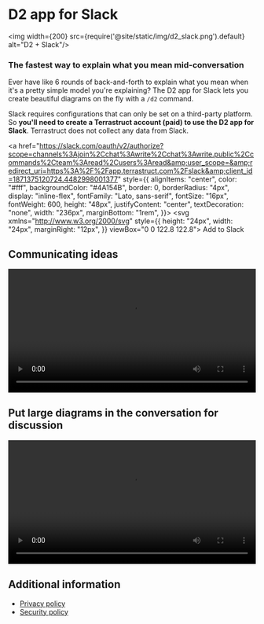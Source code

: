 # D2 app for Slack

<img width={200} src={require('@site/static/img/d2_slack.png').default} alt="D2 + Slack"/>

### The fastest way to explain what you mean mid-conversation

Ever have like 6 rounds of back-and-forth to explain what you mean when it's a pretty
simple model you're explaining? The D2 app for Slack lets you create beautiful diagrams on the fly with
a `/d2` command.

Slack requires configurations that can only be set on a third-party platform. So **you'll
need to create a Terrastruct account (paid) to use the D2 app for Slack**. Terrastruct does not
collect any data from Slack.

<a
href="https://slack.com/oauth/v2/authorize?scope=channels%3Ajoin%2Cchat%3Awrite%2Cchat%3Awrite.public%2Ccommands%2Cteam%3Aread%2Cusers%3Aread&amp;user_scope=&amp;redirect_uri=https%3A%2F%2Fapp.terrastruct.com%2Fslack&amp;client_id=1871375120724.4482998001377"
style={{
    alignItems: "center",
    color: "#fff",
    backgroundColor: "#4A154B",
    border: 0,
    borderRadius: "4px",
    display: "inline-flex",
    fontFamily: "Lato, sans-serif",
    fontSize: "16px",
    fontWeight: 600,
    height: "48px",
    justifyContent: "center",
    textDecoration: "none",
    width: "236px",
    marginBottom: "1rem",
  }}>
<svg
xmlns="http://www.w3.org/2000/svg"
style={{
    height: "24px",
    width: "24px",
    marginRight: "12px",
  }}
viewBox="0 0 122.8 122.8">
<path d="M25.8 77.6c0 7.1-5.8 12.9-12.9 12.9S0 84.7 0 77.6s5.8-12.9 12.9-12.9h12.9v12.9zm6.5 0c0-7.1 5.8-12.9 12.9-12.9s12.9 5.8 12.9 12.9v32.3c0 7.1-5.8 12.9-12.9 12.9s-12.9-5.8-12.9-12.9V77.6z" fill="#e01e5a"></path>
<path d="M45.2 25.8c-7.1 0-12.9-5.8-12.9-12.9S38.1 0 45.2 0s12.9 5.8 12.9 12.9v12.9H45.2zm0 6.5c7.1 0 12.9 5.8 12.9 12.9s-5.8 12.9-12.9 12.9H12.9C5.8 58.1 0 52.3 0 45.2s5.8-12.9 12.9-12.9h32.3z" fill="#36c5f0"></path>
<path d="M97 45.2c0-7.1 5.8-12.9 12.9-12.9s12.9 5.8 12.9 12.9-5.8 12.9-12.9 12.9H97V45.2zm-6.5 0c0 7.1-5.8 12.9-12.9 12.9s-12.9-5.8-12.9-12.9V12.9C64.7 5.8 70.5 0 77.6 0s12.9 5.8 12.9 12.9v32.3z" fill="#2eb67d"></path>
<path d="M77.6 97c7.1 0 12.9 5.8 12.9 12.9s-5.8 12.9-12.9 12.9-12.9-5.8-12.9-12.9V97h12.9zm0-6.5c-7.1 0-12.9-5.8-12.9-12.9s5.8-12.9 12.9-12.9h32.3c7.1 0 12.9 5.8 12.9 12.9s-5.8 12.9-12.9 12.9H77.6z" fill="#ecb22e"></path>
</svg>
Add to Slack
</a>

## Communicating ideas

<video className="screenshot" controls width="100%">
  <source src={require('@site/static/img/screenshots/slack-test.mp4').default} type="video/mp4" />
  Your browser does not support the video tag.
</video>

## Put large diagrams in the conversation for discussion

<video className="screenshot" controls width="100%">
  <source src={require('@site/static/img/screenshots/slack-test.mp4').default} type="video/mp4" />
  <source src={require('@site/static/img/screenshots/slack.mp4').default} type="video/mp4" />
  Your browser does not support the video tag.
</video>

## Additional information

- [Privacy policy](https://www.terrastruct.com/privacy-policy/)
- [Security policy](https://www.terrastruct.com/security-policy/)
